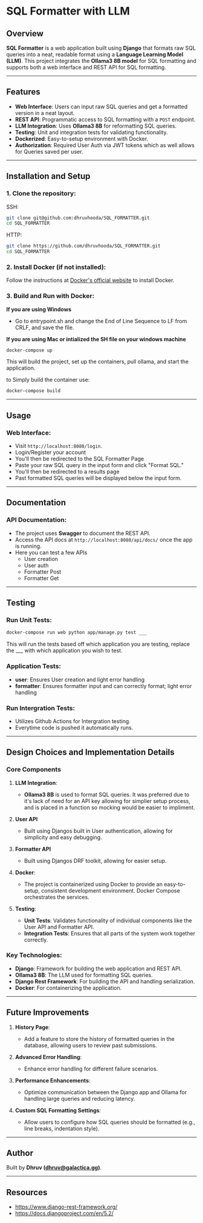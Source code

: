 # SQL Formatter with LLM

## Overview

**SQL Formatter** is a web application built using **Django** that formats raw SQL queries into a neat, readable format using a **Language Learning Model (LLM)**. This project integrates the **Ollama3 8B model** for SQL formatting and supports both a web interface and REST API for SQL formatting.

---

## Features

- **Web Interface**: Users can input raw SQL queries and get a formatted version in a neat layout.
- **REST API**: Programmatic access to SQL formatting with a `POST` endpoint.
- **LLM Integration**: Uses **Ollama3 8B** for reformatting SQL queries.
- **Testing**: Unit and integration tests for validating functionality.
- **Dockerized**: Easy-to-setup environment with Docker.
- **Authorization**: Required User Auth via JWT tokens which as well allows for Queries saved per user.

---

## Installation and Setup

### 1. Clone the repository:
SSH:
```bash
git clone git@github.com:dhruvhooda/SQL_FORMATTER.git
cd SQL_FORMATTER
```
HTTP:
```bash
git clone https://github.com/dhruvhooda/SQL_FORMATTER.git
cd SQL_FORMATTER
```

### 2. Install Docker (if not installed):

Follow the instructions at [Docker's official website](https://www.docker.com/get-started) to install Docker.


### 3. Build and Run with Docker:


**If you are using Windows**

- Go to entrypoint.sh and change the End of Line Sequence to LF from CRLF, and save the file.

**If you are using Mac or intialized the SH file on your windows machine**

```bash
docker-compose up
```

This will build the project, set up the containers, pull ollama, and start the application.

to Simply build the container use:

```bash
docker-compose build
```


---

## Usage

### Web Interface:
- Visit `http://localhost:8080/login`.
- Login/Register your account
- You'll then be redirected to the SQL Formatter Page
- Paste your raw SQL query in the input form and click "Format SQL."
- You'll then be redirected to a results page
- Past formatted SQL queries will be displayed below the input form.

---

## Documentation

### API Documentation:
- The project uses **Swagger** to document the REST API.
- Access the API docs at `http://localhost:8080/api/docs/` once the app is running.
- Here you can test a few APIs
   - User creation
   - User auth
   - Formatter Post
   - Formatter Get

---

## Testing

### Run Unit Tests:

```bash
docker-compose run web python app/manage.py test ___
```

This will run the tests based off which application you are testing, replace the ___ with which application you wish to test.

### Application Tests:
- **user**: Ensures User creation and light error handling
- **formatter**: Ensures formatter input and can correctly format; light error handling


### Run Intergration Tests:

- Utilizes Github Actions for Intergration testing.
- Everytime code is pushed it automatically runs.

---

## Design Choices and Implementation Details

### Core Components

1. **LLM Integration**:
   - **Ollama3 8B** is used to format SQL queries. It was preferred due to it's lack of need for an API key allowing for simplier setup process, and is placed in a function so mocking would be easier to impliment.

2. **User API**
   - Built using Djangos built in User authentication, allowing for simplicity and easy debugging.

3. **Formatter API**
   - Built using Djangos DRF toolkit, allowing for easier setup.

3. **Docker**:
   - The project is containerized using Docker to provide an easy-to-setup, consistent development environment. Docker Compose orchestrates the services.

4. **Testing**:
   - **Unit Tests**: Validates functionality of individual components like the User API and Formatter API.
   - **Integration Tests**: Ensures that all parts of the system work together correctly.

### Key Technologies:
- **Django**: Framework for building the web application and REST API.
- **Ollama3 8B**: The LLM used for formatting SQL queries.
- **Django Rest Framework**: For building the API and handling serialization.
- **Docker**: For containerizing the application.

---

## Future Improvements

1. **History Page**:
   - Add a feature to store the history of formatted queries in the database, allowing users to review past submissions.

2. **Advanced Error Handling**:
   - Enhance error handling for different failure scenarios.

3. **Performance Enhancements**:
   - Optimize communication between the Django app and Ollama for handling large queries and reducing latency.

4. **Custom SQL Formatting Settings**:
   - Allow users to configure how SQL queries should be formatted (e.g., line breaks, indentation style).

---

## Author

Built by **Dhruv (dhruv@galactica.gg)**.

---

## Resources

   - https://www.django-rest-framework.org/
   - https://docs.djangoproject.com/en/5.2/
